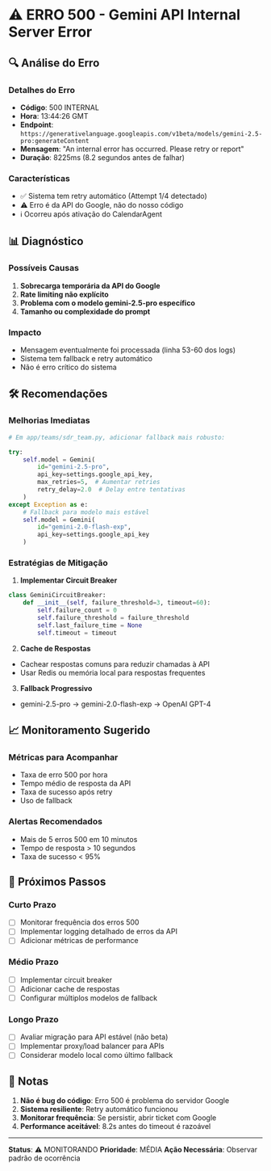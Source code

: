 # ⚠️ ERRO 500 - Gemini API Internal Server Error

## 🔍 Análise do Erro

### Detalhes do Erro
- **Código**: 500 INTERNAL
- **Hora**: 13:44:26 GMT
- **Endpoint**: `https://generativelanguage.googleapis.com/v1beta/models/gemini-2.5-pro:generateContent`
- **Mensagem**: "An internal error has occurred. Please retry or report"
- **Duração**: 8225ms (8.2 segundos antes de falhar)

### Características
- ✅ Sistema tem retry automático (Attempt 1/4 detectado)
- ⚠️ Erro é da API do Google, não do nosso código
- ℹ️ Ocorreu após ativação do CalendarAgent

## 📊 Diagnóstico

### Possíveis Causas
1. **Sobrecarga temporária da API do Google**
2. **Rate limiting não explícito**
3. **Problema com o modelo gemini-2.5-pro específico**
4. **Tamanho ou complexidade do prompt**

### Impacto
- Mensagem eventualmente foi processada (linha 53-60 dos logs)
- Sistema tem fallback e retry automático
- Não é erro crítico do sistema

## 🛠️ Recomendações

### Melhorias Imediatas
```python
# Em app/teams/sdr_team.py, adicionar fallback mais robusto:

try:
    self.model = Gemini(
        id="gemini-2.5-pro",
        api_key=settings.google_api_key,
        max_retries=5,  # Aumentar retries
        retry_delay=2.0  # Delay entre tentativas
    )
except Exception as e:
    # Fallback para modelo mais estável
    self.model = Gemini(
        id="gemini-2.0-flash-exp",
        api_key=settings.google_api_key
    )
```

### Estratégias de Mitigação

1. **Implementar Circuit Breaker**
```python
class GeminiCircuitBreaker:
    def __init__(self, failure_threshold=3, timeout=60):
        self.failure_count = 0
        self.failure_threshold = failure_threshold
        self.last_failure_time = None
        self.timeout = timeout
```

2. **Cache de Respostas**
- Cachear respostas comuns para reduzir chamadas à API
- Usar Redis ou memória local para respostas frequentes

3. **Fallback Progressivo**
- gemini-2.5-pro → gemini-2.0-flash-exp → OpenAI GPT-4

## 📈 Monitoramento Sugerido

### Métricas para Acompanhar
- Taxa de erro 500 por hora
- Tempo médio de resposta da API
- Taxa de sucesso após retry
- Uso de fallback

### Alertas Recomendados
- Mais de 5 erros 500 em 10 minutos
- Tempo de resposta > 10 segundos
- Taxa de sucesso < 95%

## 🚀 Próximos Passos

### Curto Prazo
- [ ] Monitorar frequência dos erros 500
- [ ] Implementar logging detalhado de erros da API
- [ ] Adicionar métricas de performance

### Médio Prazo
- [ ] Implementar circuit breaker
- [ ] Adicionar cache de respostas
- [ ] Configurar múltiplos modelos de fallback

### Longo Prazo
- [ ] Avaliar migração para API estável (não beta)
- [ ] Implementar proxy/load balancer para APIs
- [ ] Considerar modelo local como último fallback

## 📝 Notas

1. **Não é bug do código**: Erro 500 é problema do servidor Google
2. **Sistema resiliente**: Retry automático funcionou
3. **Monitorar frequência**: Se persistir, abrir ticket com Google
4. **Performance aceitável**: 8.2s antes do timeout é razoável

---

**Status**: ⚠️ MONITORANDO
**Prioridade**: MÉDIA
**Ação Necessária**: Observar padrão de ocorrência